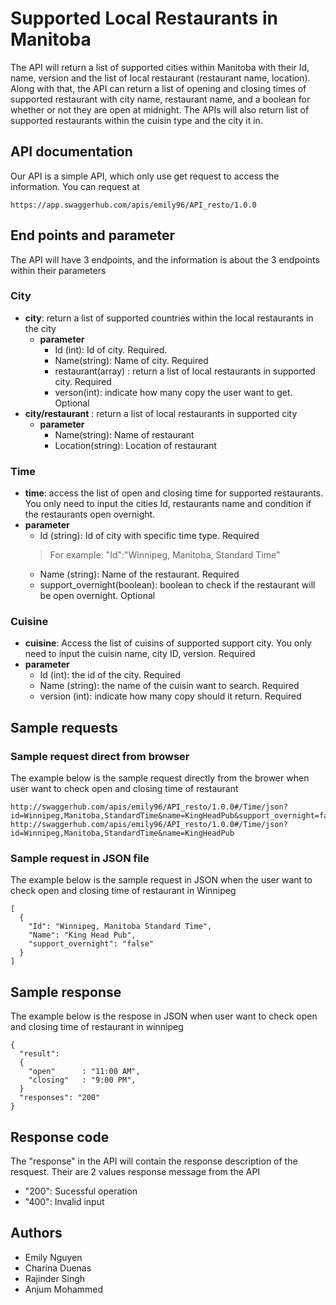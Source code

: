# Supported Local Restaurants in Manitoba
The API will return a list of supported cities within Manitoba with their Id, name, version and the list of local restaurant (restaurant name, location). Along with that, the API can return a list of opening and closing times of supported restaurant with city name, restaurant name, and a boolean for whether or not they are open at midnight. The APIs will also return list of supported restaurants within the cuisin type and the city it in.
## API documentation
Our API is a simple API, which only use get request to access the information. You can request at
```
https://app.swaggerhub.com/apis/emily96/API_resto/1.0.0
```

## End points and parameter
The API will have 3 endpoints, and the information is about the 3 endpoints within their parameters
### City
- **city**: return a list of supported countries within the local restaurants in the city
  - **parameter**
    - Id (int): Id of city. Required.
    - Name(string): Name of city. Required
    - restaurant(array) : return a list of local restaurants in supported city. Required
    - verson(int): indicate how many copy the user want to get. Optional
- **city/restaurant** : return a list of local restaurants in supported city
  - **parameter**
    - Name(string): Name of restaurant
    - Location(string): Location of restaurant

### Time
  - **time**: access the list of open and closing time for supported restaurants. You only need to input the cities Id, restaurants name and condition if the restaurants open overnight.
  - **parameter**
    - Id (string): Id of city with specific time type. Required
    > For example: "Id":"Winnipeg, Manitoba, Standard Time"
    - Name (string): Name of the restaurant. Required
    - support_overnight(boolean): boolean to check if the restaurant will be open overnight. Optional

### Cuisine
  - **cuisine**: Access the list of cuisins of supported support city. You only need to input the cuisin name, city ID, version. Required
  - **parameter**
    - Id (int): the id of the city. Required
    - Name (string): the name of the cuisin want to search. Required
    - version (int): indicate how many copy should it return. Required

## Sample requests
### Sample request direct from browser
The example below is the sample request directly from the brower when user want to check open and closing time of restaurant
```
http://swaggerhub.com/apis/emily96/API_resto/1.0.0#/Time/json?id=Winnipeg,Manitoba,StandardTime&name=KingHeadPub&support_overnight=false
http://swaggerhub.com/apis/emily96/API_resto/1.0.0#/Time/json?id=Winnipeg,Manitoba,StandardTime&name=KingHeadPub
```


### Sample request in JSON file
The example below is the sample request in JSON when the user want to check open and closing time of restaurant in Winnipeg
```
[
  {
    "Id": "Winnipeg, Manitoba Standard Time",
    "Name": "King Head Pub",
    "support_overnight": "false"
  }
]
```

## Sample response
The example below is the respose in JSON when user want to check open and closing time of restaurant in winnipeg
```
{
  "result":
  {
    "open"      : "11:00 AM",
    "closing"   : "9:00 PM",
  }
  "responses": "200"
}
```
## Response code
The "response" in the API will contain the response description of the resquest. Their are 2 values response message from the API
- "200": Sucessful operation
- "400": Invalid input

## Authors
* Emily Nguyen
* Charina Duenas
* Rajinder Singh
* Anjum Mohammed

